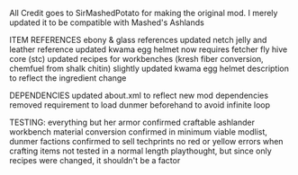 
All Credit goes to SirMashedPotato for making the original mod. I merely updated it to be compatible with Mashed's Ashlands






ITEM REFERENCES
ebony & glass references updated
netch jelly and leather reference updated
kwama egg helmet now requires fetcher fly hive core (stc)
updated recipes for workbenches (kresh fiber conversion, chemfuel from shalk chitin)
slightly updated kwama egg helmet description to reflect the ingredient change

DEPENDENCIES
updated about.xml to reflect new mod dependencies
removed requirement to load dunmer beforehand to avoid infinite loop

TESTING:
everything but her armor confirmed craftable
ashlander workbench material conversion confirmed
in minimum viable modlist, dunmer factions confirmed to sell techprints
no red or yellow errors when crafting
items not tested in a normal length playthought, but since only recipes were changed, it shouldn't be a factor


